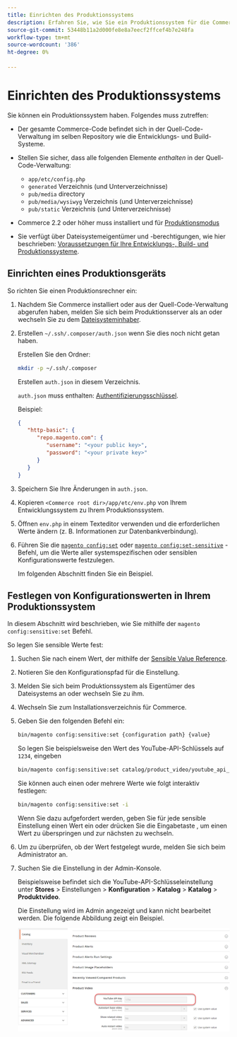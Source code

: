 ```yaml
---
title: Einrichten des Produktionssystems
description: Erfahren Sie, wie Sie ein Produktionssystem für die Commerce-Anwendung einrichten.
source-git-commit: 53448b11a2d000fe8e8a7eecf2ffcef4b7e248fa
workflow-type: tm+mt
source-wordcount: '386'
ht-degree: 0%

---
```



# Einrichten des Produktionssystems

Sie können ein Produktionssystem haben. Folgendes muss zutreffen:

- Der gesamte Commerce-Code befindet sich in der Quell-Code-Verwaltung im selben Repository wie die Entwicklungs- und Build-Systeme.
- Stellen Sie sicher, dass alle folgenden Elemente _enthalten_ in der Quell-Code-Verwaltung:

   - `app/etc/config.php`
   - `generated` Verzeichnis (und Unterverzeichnisse)
   - `pub/media` directory
   - `pub/media/wysiwyg` Verzeichnis (und Unterverzeichnisse)
   - `pub/static` Verzeichnis (und Unterverzeichnisse)

- Commerce 2.2 oder höher muss installiert und für [Produktionsmodus](../bootstrap/application-modes.md#production-mode)
- Sie verfügt über Dateisystemeigentümer und -berechtigungen, wie hier beschrieben: [Voraussetzungen für Ihre Entwicklungs-, Build- und Produktionssysteme](../deployment/prerequisites.md).

## Einrichten eines Produktionsgeräts

So richten Sie einen Produktionsrechner ein:

1. Nachdem Sie Commerce installiert oder aus der Quell-Code-Verwaltung abgerufen haben, melden Sie sich beim Produktionsserver als an oder wechseln Sie zu dem [Dateisysteminhaber](https://glossary.magento.com/magento-file-system-owner).
1. Erstellen `~/.ssh/.composer/auth.json` wenn Sie dies noch nicht getan haben.

   Erstellen Sie den Ordner:

   ```bash
   mkdir -p ~/.ssh/.composer
   ```

   Erstellen `auth.json` in diesem Verzeichnis.

   `auth.json` muss enthalten: [Authentifizierungsschlüssel](https://devdocs.magento.com/guides/v2.4/install-gde/prereq/connect-auth.html).

   Beispiel:

   ```json
   {
      "http-basic": {
         "repo.magento.com": {
            "username": "<your public key>",
            "password": "<your private key>"
         }
      }
   }
   ```

1. Speichern Sie Ihre Änderungen in `auth.json`.
1. Kopieren `<Commerce root dir>/app/etc/env.php` von Ihrem Entwicklungssystem zu Ihrem Produktionssystem.
1. Öffnen `env.php` in einem Texteditor verwenden und die erforderlichen Werte ändern (z. B. Informationen zur Datenbankverbindung).
1. Führen Sie die [`magento config:set`](../cli/set-configuration-values.md) oder [`magento config:set-sensitive`](../cli/set-configuration-values.md) -Befehl, um die Werte aller systemspezifischen oder sensiblen Konfigurationswerte festzulegen.

   Im folgenden Abschnitt finden Sie ein Beispiel.

## Festlegen von Konfigurationswerten in Ihrem Produktionssystem

In diesem Abschnitt wird beschrieben, wie Sie mithilfe der `magento config:sensitive:set` Befehl.

So legen Sie sensible Werte fest:

1. Suchen Sie nach einem Wert, der mithilfe der [Sensible Value Reference](../reference/config-reference-sens.md).
1. Notieren Sie den Konfigurationspfad für die Einstellung.
1. Melden Sie sich beim Produktionssystem als Eigentümer des Dateisystems an oder wechseln Sie zu ihm.
1. Wechseln Sie zum Installationsverzeichnis für Commerce.
1. Geben Sie den folgenden Befehl ein:

   ```bash
   bin/magento config:sensitive:set {configuration path} {value}
   ```

   So legen Sie beispielsweise den Wert des YouTube-API-Schlüssels auf `1234`, eingeben

   ```bash
   bin/magento config:sensitive:set catalog/product_video/youtube_api_key 1234
   ```

   Sie können auch einen oder mehrere Werte wie folgt interaktiv festlegen:

   ```bash
   bin/magento config:sensitive:set -i
   ```

   Wenn Sie dazu aufgefordert werden, geben Sie für jede sensible Einstellung einen Wert ein oder drücken Sie die Eingabetaste , um einen Wert zu überspringen und zur nächsten zu wechseln.

1. Um zu überprüfen, ob der Wert festgelegt wurde, melden Sie sich beim Administrator an.
1. Suchen Sie die Einstellung in der Admin-Konsole.

   Beispielsweise befindet sich die YouTube-API-Schlüsseleinstellung unter **Stores** > Einstellungen > **Konfiguration** > **Katalog** > **Katalog** > **Produktvideo**.

   Die Einstellung wird im Admin angezeigt und kann nicht bearbeitet werden. Die folgende Abbildung zeigt ein Beispiel.

   ![Sensitive Einstellung in der Admin-Konsole](../../assets/configuration/sensitive-set.png)
